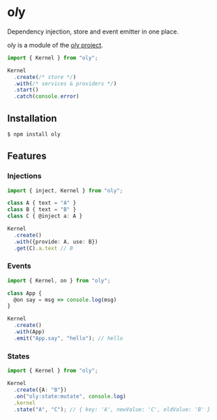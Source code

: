 # o*l*y

Dependency injection, store and event emitter in one place.

o*l*y is a module of the [o*l*y project](https://nolyme.github.io/oly).

```ts
import { Kernel } from "oly";

Kernel
  .create(/* store */)
  .with(/* services & providers */)
  .start()
  .catch(console.error)
```

## Installation

```bash
$ npm install oly
```

## Features

### Injections

```ts
import { inject, Kernel } from "oly";

class A { text = "A" }
class B { text = "B" }
class C { @inject a: A }

Kernel
  .create()
  .with({provide: A, use: B})
  .get(C).a.text // B
```

### Events

```ts
import { Kernel, on } from "oly";

class App {
  @on say = msg => console.log(msg)
}

Kernel
  .create()
  .with(App)
  .emit("App.say", "hello"); // hello
```

### States

```ts
import { Kernel } from "oly";

Kernel
  .create({A: "B"})
  .on("oly:state:mutate", console.log)
  .kernel
  .state("A", "C"); // { key: 'A', newValue: 'C', oldValue: 'B' }
```
